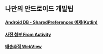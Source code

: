 ## 나만의 안드로이드 개발팁


#### [Android DB - SharedPreferences 예제(Kotlin)](https://github.com/JuhyeokLee97/Android-Study-By-Kotlin/blob/main/Android%20DB%20-%20SharedPreferences%20%EC%98%88%EC%A0%9C(Kotlin).md)

#### [사진 첨부 From Activity](https://github.com/JuhyeokLee97/Android-Study-By-Kotlin/blob/main/study/%EC%82%AC%EC%A7%84%20%EC%B2%A8%EB%B6%80%20From%20Activity.md)

#### [배송추적 WebView](https://github.com/JuhyeokLee97/Android-Study-By-Kotlin/blob/main/study/Android%20%EB%B0%B0%EC%86%A1%EC%B6%94%EC%A0%81%20WebView%20in%20Kotlin.md)
